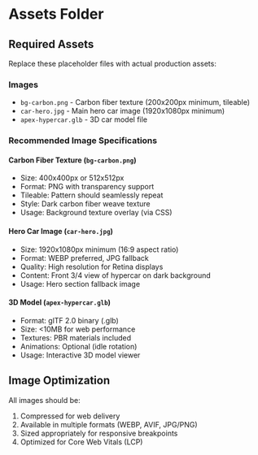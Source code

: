 # Assets Folder

## Required Assets

Replace these placeholder files with actual production assets:

### Images
- `bg-carbon.png` - Carbon fiber texture (200x200px minimum, tileable)
- `car-hero.jpg` - Main hero car image (1920x1080px minimum)
- `apex-hypercar.glb` - 3D car model file

### Recommended Image Specifications

#### Carbon Fiber Texture (`bg-carbon.png`)
- Size: 400x400px or 512x512px
- Format: PNG with transparency support
- Tileable: Pattern should seamlessly repeat
- Style: Dark carbon fiber weave texture
- Usage: Background texture overlay (via CSS)

#### Hero Car Image (`car-hero.jpg`)
- Size: 1920x1080px minimum (16:9 aspect ratio)
- Format: WEBP preferred, JPG fallback
- Quality: High resolution for Retina displays
- Content: Front 3/4 view of hypercar on dark background
- Usage: Hero section fallback image

#### 3D Model (`apex-hypercar.glb`)
- Format: glTF 2.0 binary (.glb)
- Size: <10MB for web performance
- Textures: PBR materials included
- Animations: Optional (idle rotation)
- Usage: Interactive 3D model viewer

## Image Optimization

All images should be:
1. Compressed for web delivery
2. Available in multiple formats (WEBP, AVIF, JPG/PNG)
3. Sized appropriately for responsive breakpoints
4. Optimized for Core Web Vitals (LCP)
